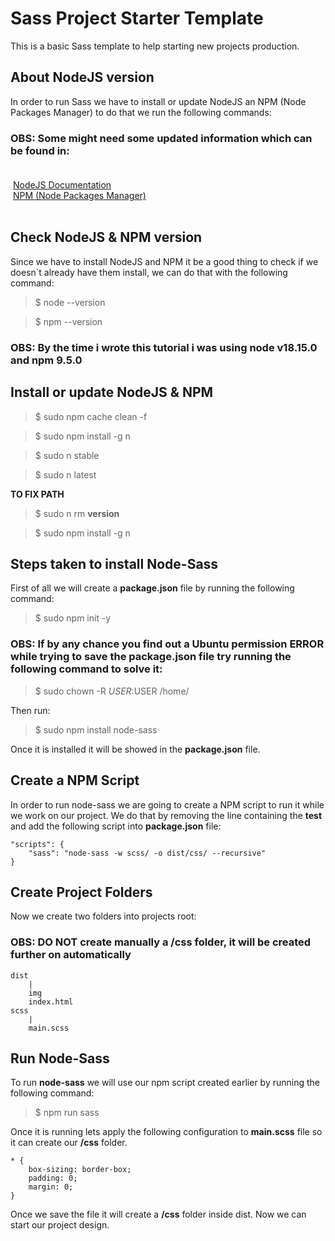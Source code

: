 # Sass Project Starter Template

This is a basic Sass template to help starting new projects production.

## About NodeJS version

In order to run Sass we have to install or update NodeJS an NPM (Node Packages Manager) to do that we run the following commands:</br>
### OBS: Some might need some updated information which can be found in:</br></br>
&nbsp;[NodeJS Documentation](https://nodejs.org/en)</br>
&nbsp;[NPM (Node Packages Manager)](https://www.npmjs.com/)</br></br>

## Check NodeJS & NPM version

Since we have to install NodeJS and NPM it be a good thing to check if we doesn`t already have them install, we can do that with the following command:

> $ node --version

> $ npm --version

### OBS: By the time i wrote this tutorial i was using **node v18.15.0** and **npm 9.5.0**

## Install or update NodeJS & NPM

> $ sudo npm cache clean -f

> $ sudo npm install -g n

> $ sudo n stable

> $ sudo n latest

**TO FIX PATH**

> $ sudo n rm **version**

> $ sudo npm install -g n

## Steps taken to install Node-Sass

First of all we will create a **package.json** file by running the following command:

> $ sudo npm init -y

### OBS: If by any chance you find out a Ubuntu permission **ERROR** while trying to save the **package.json** file try running the following command to solve it:

> $ sudo chown -R $USER:$USER /home/

Then run:

> $ sudo npm install node-sass

Once it is installed it will be showed in the **package.json** file.

## Create a NPM Script

In order to run node-sass we are going to create a NPM script to run it while we work on our project.
We do that by removing the line containing the **test** and add the following script into **package.json** file:

```
"scripts": {
    "sass": "node-sass -w scss/ -o dist/css/ --recursive"
}
```

## Create Project Folders

Now we create two folders into projects root:
### OBS: **DO NOT** create manually a **/css** folder, it will be created further on automatically

```
dist
    |
    img
    index.html
scss
    |
    main.scss    
```

## Run Node-Sass

To run **node-sass** we will use our npm script created earlier by running the following command:

> $ npm run sass

Once it is running lets apply the following configuration to **main.scss** file so it can create our **/css** folder.

```
* {
    box-sizing: border-box;
    padding: 0;
    margin: 0;
}
```

Once we save the file it will create a **/css** folder inside dist.
Now we can start our project design.